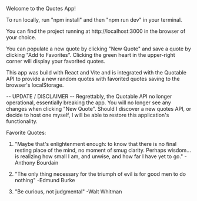Welcome to the Quotes App!

To run locally, run "npm install" and then "npm run dev" in your terminal.

You can find the project running at http://localhost:3000 in the browser of your choice.

You can populate a new quote by clicking "New Quote" and save a quote by clicking "Add to Favorites". Clicking the green heart in the upper-right corner will display your favorited quotes.

This app was build with React and Vite and is integrated with the Quotable API to provide a new random quotes with favorited quotes saving to the browser's localStorage.

-- UPDATE / DISCLAIMER --
Regrettably, the Quotable API no longer operational, essentially breaking the app. You will no longer see any changes when clicking "New Quote". Should I discover a new quotes API, or decide to host one myself, I will be able to restore this application's functionality.

Favorite Quotes:

1. "Maybe that's enlightenment enough: to know that there is no final resting place of the mind, no moment of smug clarity. Perhaps wisdom... is realizing how small I am, and unwise, and how far I have yet to go." -Anthony Bourdain

2. "The only thing necessary for the triumph of evil is for good men to do nothing" -Edmund Burke

3. "Be curious, not judgmental" -Walt Whitman
